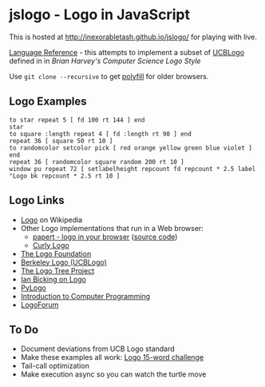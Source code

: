 jslogo - Logo in JavaScript
===========================

This is hosted at http://inexorabletash.github.io/jslogo/ for playing with live.

[Language Reference](http://htmlpreview.github.com/?https://github.com/inexorabletash/jslogo/blob/master/language.html) -
this attempts to implement a subset of [UCBLogo](http://www.cs.berkeley.edu/~bh/v2ch14/manual.html)
defined in in *Brian Harvey's Computer Science Logo Style*

Use `git clone --recursive` to get [polyfill](https://github.com/inexorabletash/polyfill) for older browsers.

Logo Examples
-------------
    to star repeat 5 [ fd 100 rt 144 ] end
    star
    to square :length repeat 4 [ fd :length rt 90 ] end
    repeat 36 [ square 50 rt 10 ]
    to randomcolor setcolor pick [ red orange yellow green blue violet ] end
    repeat 36 [ randomcolor square random 200 rt 10 ]
    window pu repeat 72 [ setlabelheight repcount fd repcount * 2.5 label "Logo bk repcount * 2.5 rt 10 ]

Logo Links
----------
* [Logo](http://en.wikipedia.org/wiki/Logo_%28programming_language%29) on Wikipedia
* Other Logo implementations that run in a Web browser:
  * [papert - logo in your browser](http://logo.twentygototen.org/) ([source code](https://code.google.com/p/papert/))
  * [Curly Logo](https://github.com/drj11/curlylogo)
* [The Logo Foundation](http://el.media.mit.edu/logo-foundation/)
* [Berkeley Logo (UCBLogo)](http://www.cs.berkeley.edu/~bh/logo.html)
* [The Logo Tree Project](http://elica.net/download/papers/LogoTreeProject.pdf)
* [Ian Bicking on Logo](http://blog.ianbicking.org/2007/10/19/logo/)
* [PyLogo](http://pylogo.sourceforge.net/)
* [Introduction to Computer Programming](http://www.bfoit.org/itp/itp.html)
* [LogoForum](http://groups.yahoo.com/group/LogoForum/)

To Do
-----
* Document deviations from UCB Logo standard
* Make these examples all work: [Logo 15-word challenge](http://www.mathcats.com/gallery/15wordcontest.html)
* Tail-call optimization
* Make execution async so you can watch the turtle move
